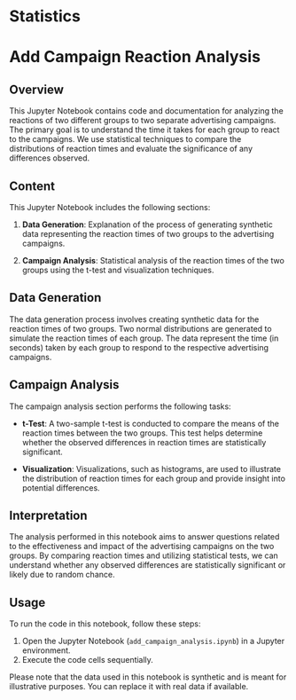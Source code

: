 # Statistics

# Add Campaign Reaction Analysis

## Overview

This Jupyter Notebook contains code and documentation for analyzing the reactions of two different groups to two separate advertising campaigns. The primary goal is to understand the time it takes for each group to react to the campaigns. We use statistical techniques to compare the distributions of reaction times and evaluate the significance of any differences observed.

## Content

This Jupyter Notebook includes the following sections:

1. **Data Generation**: Explanation of the process of generating synthetic data representing the reaction times of two groups to the advertising campaigns.

2. **Campaign Analysis**: Statistical analysis of the reaction times of the two groups using the t-test and visualization techniques.

## Data Generation

The data generation process involves creating synthetic data for the reaction times of two groups. Two normal distributions are generated to simulate the reaction times of each group. The data represent the time (in seconds) taken by each group to respond to the respective advertising campaigns.

## Campaign Analysis

The campaign analysis section performs the following tasks:

- **t-Test**: A two-sample t-test is conducted to compare the means of the reaction times between the two groups. This test helps determine whether the observed differences in reaction times are statistically significant.

- **Visualization**: Visualizations, such as histograms, are used to illustrate the distribution of reaction times for each group and provide insight into potential differences.

## Interpretation

The analysis performed in this notebook aims to answer questions related to the effectiveness and impact of the advertising campaigns on the two groups. By comparing reaction times and utilizing statistical tests, we can understand whether any observed differences are statistically significant or likely due to random chance.

## Usage

To run the code in this notebook, follow these steps:

1. Open the Jupyter Notebook (`add_campaign_analysis.ipynb`) in a Jupyter environment.
2. Execute the code cells sequentially.

Please note that the data used in this notebook is synthetic and is meant for illustrative purposes. You can replace it with real data if available.

